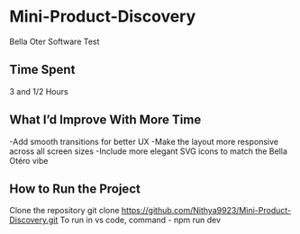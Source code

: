 # Mini-Product-Discovery
Bella Oter Software Test

## Time Spent 
   3 and 1/2 Hours
  
## What I’d Improve With More Time

  -Add smooth transitions for better UX
  -Make the layout more responsive across all screen sizes
  -Include more elegant SVG icons to match the Bella Otéro vibe

## How to Run the Project

   Clone the repository
    git clone https://github.com/Nithya9923/Mini-Product-Discovery.git
    To run in vs code, command - npm run dev
  
  
